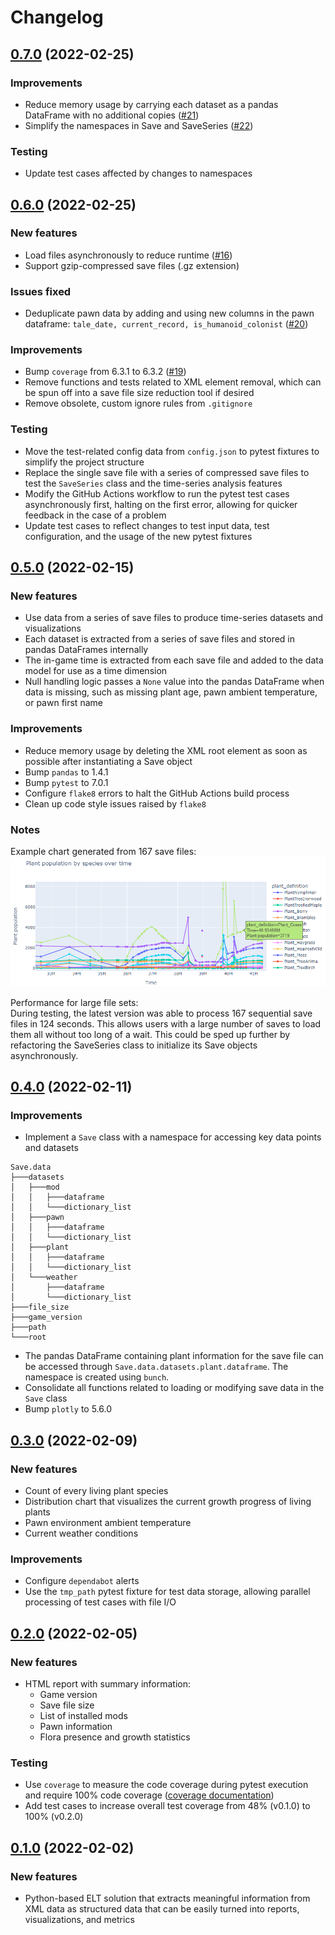 # Changelog

## [0.7.0](https://github.com/stone-tech-inc/rimhistory/tree/v0.7.0) (2022-02-25)

### Improvements

* Reduce memory usage by carrying each dataset as a pandas DataFrame with no additional copies ([#21][i21])
* Simplify the namespaces in Save and SaveSeries ([#22][i22])

### Testing

* Update test cases affected by changes to namespaces

[i21]: https://github.com/stone-tech-inc/rimhistory/issues/21
[i22]: https://github.com/stone-tech-inc/rimhistory/issues/22

## [0.6.0](https://github.com/stone-tech-inc/rimhistory/tree/v0.6.0) (2022-02-25)

### New features

* Load files asynchronously to reduce runtime ([#16][i16])
* Support gzip-compressed save files (.gz extension)

### Issues fixed

* Deduplicate pawn data by adding and using new columns in the pawn dataframe: `tale_date, current_record, is_humanoid_colonist` ([#20][i20])

### Improvements

* Bump `coverage` from 6.3.1 to 6.3.2 ([#19][p19])
* Remove functions and tests related to XML element removal, which can be spun off into a save file size reduction tool if desired
* Remove obsolete, custom ignore rules from `.gitignore`

### Testing

* Move the test-related config data from `config.json` to pytest fixtures to simplify the project structure
* Replace the single save file with a series of compressed save files to test the `SaveSeries` class and the time-series analysis features
* Modify the GitHub Actions workflow to run the pytest test cases asynchronously first, halting on the first error, allowing for quicker feedback in the case of a problem
* Update test cases to reflect changes to test input data, test configuration, and the usage of the new pytest fixtures

[i16]: https://github.com/stone-tech-inc/rimhistory/issues/16
[i20]: https://github.com/stone-tech-inc/rimhistory/issues/20
[p19]: https://github.com/stone-tech-inc/rimhistory/pull/19

## [0.5.0](https://github.com/stone-tech-inc/rimhistory/tree/v0.5.0) (2022-02-15)

### New features

* Use data from a series of save files to produce time-series datasets and visualizations
* Each dataset is extracted from a series of save files and stored in pandas DataFrames internally
* The in-game time is extracted from each save file and added to the data model for use as a time dimension
* Null handling logic passes a `None` value into the pandas DataFrame when data is missing, such as missing plant age, pawn ambient temperature, or pawn first name

### Improvements

* Reduce memory usage by deleting the XML root element as soon as possible after instantiating a Save object
* Bump `pandas` to 1.4.1
* Bump `pytest` to 7.0.1
* Configure `flake8` errors to halt the GitHub Actions build process
* Clean up code style issues raised by `flake8`

### Notes

Example chart generated from 167 save files:  
![Example line chart visualizing flora population by species over time](docs/images/sample_line_chart_plant_population_by_species_over_time.png)

Performance for large file sets:  
During testing, the latest version was able to process 167 sequential save files in 124 seconds. This allows users with a large number of saves to load them all without too long of a wait. This could be sped up further by refactoring the SaveSeries class to initialize its Save objects asynchronously.

## [0.4.0](https://github.com/stone-tech-inc/rimhistory/tree/v0.4.0) (2022-02-11)

### Improvements

* Implement a `Save` class with a namespace for accessing key data points and datasets

```text
Save.data
├───datasets
│   ├───mod
│   │   ├───dataframe
│   │   └───dictionary_list
│   ├───pawn
│   │   ├───dataframe
│   │   └───dictionary_list
│   ├───plant
│   │   ├───dataframe
│   │   └───dictionary_list
│   └───weather
│       ├───dataframe
│       └───dictionary_list
├───file_size
├───game_version
├───path
└───root
```

* The pandas DataFrame containing plant information for the save file can be accessed through `Save.data.datasets.plant.dataframe`. The namespace is created using `bunch`.
* Consolidate all functions related to loading or modifying save data in the `Save` class
* Bump `plotly` to 5.6.0

## [0.3.0](https://github.com/stone-tech-inc/rimhistory/tree/v0.3.0) (2022-02-09)

### New features

* Count of every living plant species
* Distribution chart that visualizes the current growth progress of living plants
* Pawn environment ambient temperature
* Current weather conditions

### Improvements

* Configure `dependabot` alerts
* Use the `tmp_path` pytest fixture for test data storage, allowing parallel processing of test cases with file I/O

## [0.2.0](https://github.com/stone-tech-inc/rimhistory/tree/v0.2.0) (2022-02-05)

### New features

* HTML report with summary information:
  * Game version
  * Save file size
  * List of installed mods
  * Pawn information
  * Flora presence and growth statistics

### Testing

* Use `coverage` to measure the code coverage during pytest execution and require 100% code coverage ([coverage documentation](https://coverage.readthedocs.io/en/6.3.1/))
* Add test cases to increase overall test coverage from 48% (v0.1.0) to 100% (v0.2.0)

## [0.1.0](https://github.com/stone-tech-inc/rimhistory/tree/v0.1.0) (2022-02-02)

### New features

* Python-based ELT solution that extracts meaningful information from XML data as structured data that can be easily turned into reports, visualizations, and metrics
